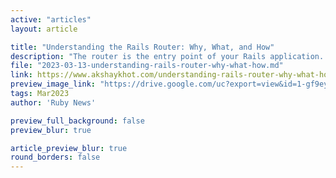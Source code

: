 ```yaml
---
active: "articles"
layout: article

title: "Understanding the Rails Router: Why, What, and How"
description: "The router is the entry point of your Rails application. It acts as the gatekeeper for all incoming HTTP requests, inspecting and sending them to a controller action; even filtering and rejecting them if necessary. In this article, we’ll do a deep dive into the Rails Router to understand it better."
file: "2023-03-13-understanding-rails-router-why-what-how.md"
link: https://www.akshaykhot.com/understanding-rails-router-why-what-how/#digging-deeper-router-internals 
preview_image_link: "https://drive.google.com/uc?export=view&id=1-gf9ey2ndcVlv8DG28EjBVtdlbAh2dQ1"
tags: Mar2023
author: 'Ruby News'

preview_full_background: false
preview_blur: true

article_preview_blur: true
round_borders: false
---
```

